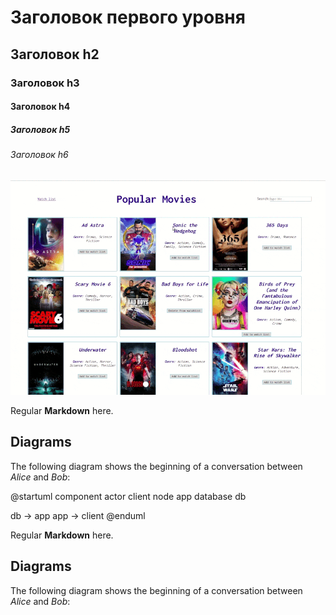 # Заголовок первого уровня #
## Заголовок h2
### Заголовок h3
#### Заголовок h4
##### Заголовок h5
###### Заголовок h6


![](https://github.com/Oodmincheg/movie-db/blob/review/readme-image.gif)
 
 
 
 Regular **Markdown** here.

## Diagrams

The following diagram shows the beginning of a conversation between *Alice* and *Bob*:

@startuml component
actor client
node app
database db

db -> app
app -> client
@enduml



Regular **Markdown** here.

## Diagrams

The following diagram shows the beginning of a conversation between *Alice* and *Bob*:

<div hidden>
```
@startuml firstDiagram

Alice -> Bob: Hello
Bob -> Alice: Hi!
		
@enduml
```
</div>

![](firstDiagram.svg)

Some more markdown.

